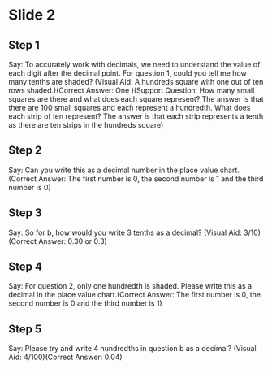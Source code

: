 # Slide 2

## Step 1

Say: To accurately work with decimals, we need to understand the value of each digit after the decimal point. For question 1, could you tell me how many tenths are shaded? (Visual Aid: A hundreds square with one out of ten rows shaded.)(Correct Answer: One )(Support Question: How many small squares are there and what does each square represent? The answer is that there are 100 small squares and each represent a hundredth. What does each strip of ten represent? The answer is that each strip represents a tenth as there are ten strips in the hundreds square)

## Step 2

Say: Can you write this as a decimal number in the place value chart. (Correct Answer: The first number is 0, the second number is 1 and the third number is 0)

## Step 3

Say: So for b, how would you write 3 tenths as a decimal? (Visual Aid: 3/10)(Correct Answer: 0.30 or 0.3)

## Step 4

Say: For question 2, only one hundredth is shaded. Please write this as a decimal in the place value chart.(Correct Answer: The first number is 0, the second number is 0 and the third number is 1)

## Step 5

Say: Please try and write 4 hundredths in question b as a decimal? (Visual Aid: 4/100)(Correct Answer: 0.04)
